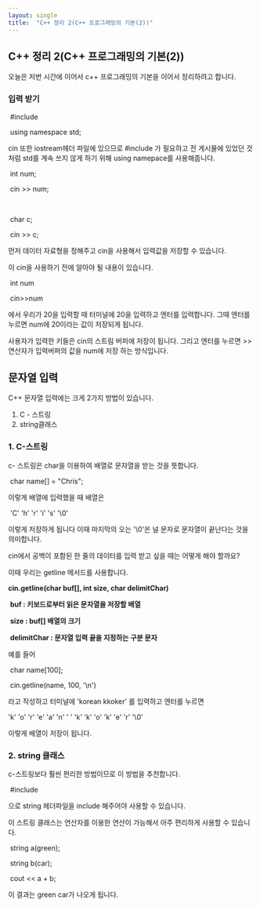 ```yaml
---
layout: single
title:  "C++ 정리 2(C++ 프로그래밍의 기본(2))"
---
```


## C++ 정리 2(C++ 프로그래밍의 기본(2))

오늘은 저번 시간에 이어서 c++ 프로그래밍의 기본을 이어서 정리하려고 합니다.



### 입력 받기

​		#include <iostream>

​		using namespace std;

cin 또한 iostream헤더 파일에 있으므로 #include 가 필요하고 전 게시물에 있었던 것처럼 std를 계속 쓰지 않게 하기 위해 using namepace를 사용해줍니다.

​		int num;

​		cin >> num;

​	

​		char c;

​		cin >> c;

먼저 데이터 자료형을 정해주고 cin을 사용해서 입력값을 저장할 수 있습니다.

이 cin을 사용하기 전에 알아야 될 내용이 있습니다.

​		int num

​		cin>>num

에서 우리가 20을 입력할 때 터미널에 20을 입력하고 엔터를 입력합니다. 그때 엔터를 누르면 num에 20이라는 값이 저장되게 됩니다.

사용자가 입력한 키들은 cin의 스트림 버퍼에 저장이 됩니다. 그리고 엔터를 누르면 >>연산자가 입력버퍼의 값을 num에 저장 하는 방식입니다.



## 문자열 입력

C++ 문자열 입력에는 크게 2가지 방법이 있습니다.

1. C - 스트링
2.  string클래스



### 	1. C-스트링

c- 스트링은 char을 이용하여 배열로 문자열을 받는 것을 뜻합니다.

​		char name[] = "Chris";

이렇게 배열에 입력했을 때 배열은

​		'C' 'h' 'r' 'i' 's' '\0' 

이렇게 저장하게 됩니다 이때 마지막의 오는 '\0'은 널 문자로 문자열이 끝난다는 것을 의미합니다.

cin에서 공백이 포함된 한 줄의 데이터를 입력 받고 싶을 때는 어떻게 해야 할까요?

이때 우리는 getline 메서드를 사용합니다.



**cin.getline(char buf[], int size, char delimitChar)**

​	**buf : 키보드로부터 읽은 문자열을 저장할 배열**

​	**size : buf[] 배열의 크기**

​	**delimitChar : 문자열 입력 끝을 지정하는 구분 문자**



예를 들어

​		char name[100];

​		cin.getline(name, 100, '\n')

라고 작성하고 터미널에 'korean kkoker' 를 입력하고 엔터를 누르면

 'k'  'o'  'r'  'e'  'a'  'n'  ' '  'k'  'k'  'o'  'k'  'e'  'r' '\0'

이렇게 배열이 저장이 됩니다.



### 2. string 클래스

 c-스트링보다 훨씬 편리한 방법이므로 이 방법을 추천합니다.

​		#include <string>

으로 string 헤더파일을 include 해주어야 사용할 수 있습니다.



이 스트링 클래스는 연산자를 이용한 연산이 가능해서 아주 편리하게 사용할 수 있습니다.

​		string a(green);

​		string b(car);

​		cout << a + b;

이 결과는 green car가 나오게 됩니다.


